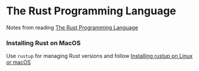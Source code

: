 # The Rust Programming Language

Notes from reading [The Rust Programming Language](https://doc.rust-lang.org/book/)

### Installing Rust on MacOS

Use `rustup` for managing Rust versions and follow [Installing rustup on Linux or macOS](https://doc.rust-lang.org/book/ch01-01-installation.html#installing-rustup-on-linux-or-macos)
